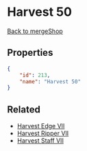 # Harvest 50

<no description available>

[Back to mergeShop](../merge-shops.md)

## Properties

```json
{
    "id": 213,
    "name": "Harvest 50"
}
```

## Related

- [Harvest Edge VII](../items/12827-harvest-edge-vii.md)
- [Harvest Ripper VII](../items/12828-harvest-ripper-vii.md)
- [Harvest Staff VII](../items/12829-harvest-staff-vii.md)

